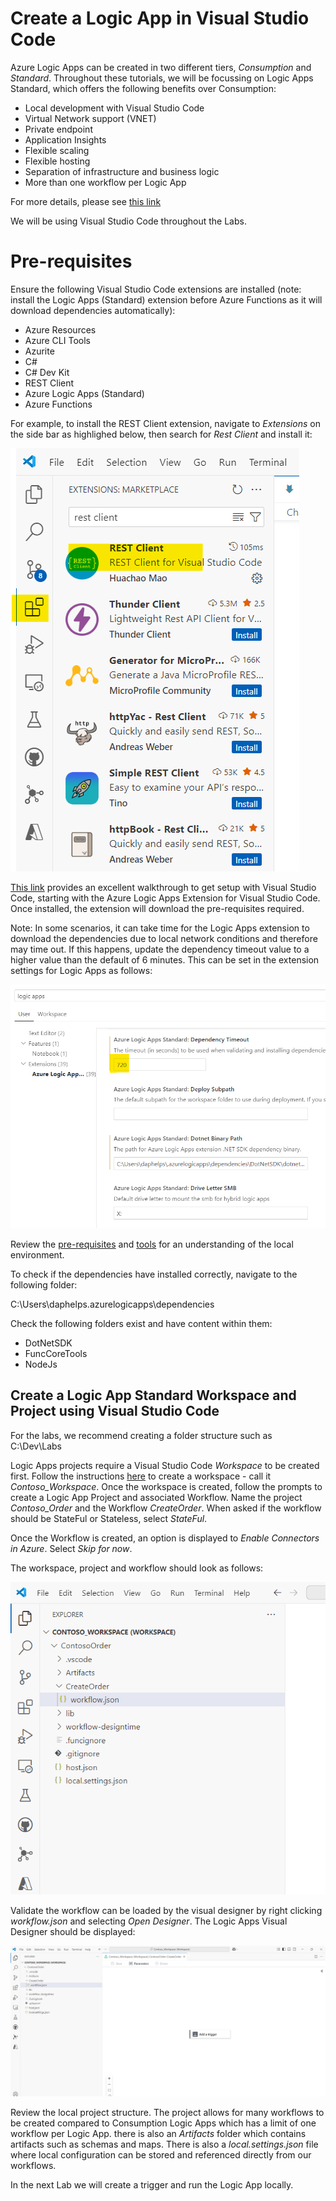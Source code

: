 # Create a Logic App in Visual Studio Code

Azure Logic Apps can be created in two different tiers, *Consumption* and *Standard*. Throughout these tutorials, we will be focussing on Logic Apps Standard, which offers the following benefits over Consumption:

- Local development with Visual Studio Code
- Virtual Network support (VNET)
- Private endpoint
- Application Insights
- Flexible scaling
- Flexible hosting
- Separation of infrastructure and business logic
- More than one workflow per Logic App

For more details, please see [this link](https://learn.microsoft.com/en-us/azure/logic-apps/single-tenant-overview-compare)

We will be using Visual Studio Code throughout the Labs.

# Pre-requisites

Ensure the following Visual Studio Code extensions are installed (note: install the Logic Apps (Standard) extension before Azure Functions as it will download dependencies automatically):

- Azure Resources
- Azure CLI Tools
- Azurite
- C#
- C# Dev Kit
- REST Client
- Azure Logic Apps (Standard)
- Azure Functions

For example, to install the REST Client extension, navigate to *Extensions* on the side bar as highlighed below, then search for *Rest Client* and install it:

![Visual Studio Code Extension](<images/VS Code Extension.png>)

[This link](https://learn.microsoft.com/en-us/azure/logic-apps/create-standard-workflows-visual-studio-code#tools) provides an excellent walkthrough to get setup with Visual Studio Code, starting with the Azure Logic Apps Extension for Visual Studio Code. Once installed, the extension will download the pre-requisites required. 

Note: In some scenarios, it can take time for the Logic Apps extension to download the dependencies due to local network conditions and therefore may time out. If this happens, update the dependency timeout value to a higher value than the default of 6 minutes. This can be set in the extension settings for Logic Apps as follows:

![Dependency Timeout](<images/Logic Apps - dependency timeout.png>)

 Review the [pre-requisites](https://learn.microsoft.com/en-us/azure/logic-apps/create-standard-workflows-visual-studio-code#prerequisites) and [tools](https://learn.microsoft.com/en-us/azure/logic-apps/create-standard-workflows-visual-studio-code#tools) for an understanding of the local environment.

To check if the dependencies have installed correctly, navigate to the following folder:

C:\Users\daphelps\.azurelogicapps\dependencies

Check the following folders exist and have content within them:

- DotNetSDK
- FuncCoreTools
- NodeJs

## Create a Logic App Standard Workspace and Project using Visual Studio Code

For the labs, we recommend creating a folder structure such as C:\Dev\Labs

Logic Apps projects require a Visual Studio Code *Workspace* to be created first. Follow the instructions [here](https://learn.microsoft.com/en-us/azure/logic-apps/create-standard-workflows-visual-studio-code#create-a-local-workspace) to create a workspace - call it *Contoso_Workspace*. Once the workspace is created, follow the prompts to create a Logic App Project and associated Workflow. Name the project *Contoso_Order* and the Workflow *CreateOrder*. When asked if the workflow should be StateFul or Stateless, select *StateFul*.

Once the Workflow is created, an option is displayed to *Enable Connectors in Azure*. Select *Skip for now*.

The workspace, project and workflow should look as follows:

![Project Structure](images/ProjectStructure.png)

Validate the workflow can be loaded by the visual designer by right clicking *workflow.json* and selecting *Open Designer*. The Logic Apps Visual Designer should be displayed:

![Visual Designer](<images/Visual Designer.png>)

Review the local project structure. The project allows for many workflows to be created compared to Consumption Logic Apps which has a limit of one workflow per Logic App. there is also an *Artifacts* folder which contains artifacts such as schemas and maps. There is also a *local.settings.json* file where local configuration can be stored and referenced directly from our workflows.

In the next Lab we will create a trigger and run the Logic App locally.